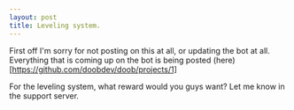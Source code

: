 ```yaml
---
layout: post
title: Leveling system.
---
```


First off I'm sorry for not posting on this at all, or updating the bot at all. Everything that is coming up on the bot is being posted (here)[https://github.com/doobdev/doob/projects/1]

For the leveling system, what reward would you guys want? Let me know in the support server.
